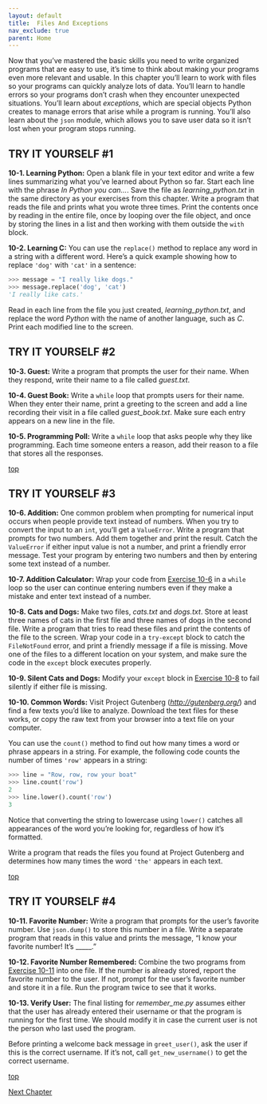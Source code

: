 ```yaml
---
layout: default
title:  Files And Exceptions
nav_exclude: true
parent: Home
---
```


Now that you’ve mastered the basic skills you need to write organized
programs that are easy to use, it’s time to think about making your
programs even more relevant and usable. In this chapter you’ll learn to
work with files so your programs can quickly analyze lots of data.
You’ll learn to handle errors so your programs don’t crash when they
encounter unexpected situations. You’ll learn about *exceptions*, which
are special objects Python creates to manage errors that arise while a
program is running. You’ll also learn about the `json` module, which allows you to save user data
so it isn’t lost when your program stops running.




<span id="page_197"></span>
## TRY IT YOURSELF #1

<span id="ch10exe1"></span>**10-1. Learning Python:** Open a blank file
in your text editor and write a few lines summarizing what you&rsquo;ve
learned about Python so far. Start each line with the phrase *In Python
you can...*. Save the file as *learning_python.txt* in the same
directory as your exercises from this chapter. Write a program that
reads the file and prints what you wrote three times. Print the contents
once by reading in the entire file, once by looping over the file
object, and once by storing the lines in a list and then working with
them outside the `with` block.

<span id="ch10exe2"></span>**10-2. Learning C:** You can use the
`replace()` method to replace any word in a string with a different
word. Here&rsquo;s a quick example showing how to replace `'dog'` with `'cat'`
in a sentence:

``` python
>>> message = "I really like dogs."
>>> message.replace('dog', 'cat')
'I really like cats.'
```

Read in each line from the file you just created, *learning_python.txt*,
and replace the word *Python* with the name of another language, such as
*C*. Print each modified line to the screen.

## TRY IT YOURSELF #2

<span id="ch10exe3"></span>**10-3. Guest:** Write a program that prompts
the user for their name. When they respond, write their name to a file
called *guest.txt*.

<span id="ch10exe4"></span>**10-4. Guest Book:** Write a `while` loop
that prompts users for their name. When they enter their name, print a
greeting to the screen and add a line recording their visit in a file
called *guest_book.txt*. Make sure each entry appears on a new line in
the file.

<span id="ch10exe5"></span>**10-5. Programming Poll:** Write a `while`
loop that asks people why they like programming. Each time someone
enters a reason, add their reason to a file that stores all the
responses.


[top](#top)

## TRY IT YOURSELF #3

<span id="ch10exe6"></span>**10-6. Addition:** One common problem when
prompting for numerical input occurs when people provide text instead of
numbers. When you try to convert the input to an `int`, you&rsquo;ll get a
`ValueError`. Write a program that prompts for two numbers. Add them
together and print the result. Catch the `ValueError` if either input
value is not a number, and print a friendly error message. Test your
program by entering two numbers and then by entering some text instead
of a number.

<span id="page_208"></span><span id="ch10exe7"></span>**10-7. Addition
Calculator:** Wrap your code from [Exercise 10-6](../chapter_10/tiy.md) in
a `while` loop so the user can continue entering numbers even if they
make a mistake and enter text instead of a number.

<span id="ch10exe8"></span>**10-8. Cats and Dogs:** Make two files,
*cats.txt* and *dogs.txt*. Store at least three names of cats in the
first file and three names of dogs in the second file. Write a program
that tries to read these files and print the contents of the file to the
screen. Wrap your code in a `try-except` block to catch the
`FileNotFound` error, and print a friendly message if a file is missing.
Move one of the files to a different location on your system, and make
sure the code in the `except` block executes properly.

<span id="ch10exe9"></span>**10-9. Silent Cats and Dogs:** Modify your
`except` block in [Exercise 10-8](../chapter_10/tiy.md) to fail silently
if either file is missing.

<span id="ch10exe10"></span>**10-10. Common Words:** Visit Project
Gutenberg (*<http://gutenberg.org/>*) and find a few texts you&rsquo;d like to
analyze. Download the text files for these works, or copy the raw text
from your browser into a text file on your computer.

You can use the `count()` method to find out how many times a word or
phrase appears in a string. For example, the following code counts the
number of times `'row'` appears in a string:

``` python
>>> line = "Row, row, row your boat"
>>> line.count('row')
2
>>> line.lower().count('row')
3
```

Notice that converting the string to lowercase using `lower()` catches
all appearances of the word you&rsquo;re looking for, regardless of how it&rsquo;s
formatted.

Write a program that reads the files you found at Project Gutenberg and
determines how many times the word `'the'` appears in each text.


[top](#top)

## TRY IT YOURSELF #4

<span id="ch10exe11"></span>**10-11. Favorite Number:** Write a program
that prompts for the user&rsquo;s favorite number. Use `json.dump()` to store
this number in a file. Write a separate program that reads in this value
and prints the message, &ldquo;I know your favorite number! It&rsquo;s \_\_\_\_\_.&rdquo;

<span id="ch10exe12"></span>**10-12. Favorite Number Remembered:**
Combine the two programs from [Exercise 10-11](../chapter_10/tiy.md) into
one file. If the number is already stored, report the favorite number to
the user. If not, prompt for the user&rsquo;s favorite number and store it in
a file. Run the program twice to see that it works.

<span id="ch10exe13"></span>**10-13. Verify User:** The final listing
for *remember_me.py* assumes either that the user has already entered
their username or that the program is running for the first time. We
should modify it in case the current user is not the person who last
used the program.

Before printing a welcome back message in `greet_user()`, ask the user
if this is the correct username. If it&rsquo;s not, call `get_new_username()`
to get the correct username.

[top](#top)

[Next Chapter](../chapter_11/tiy.md)
